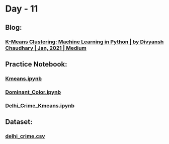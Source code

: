 # Day - 11
## Blog:
### [K-Means Clustering: Machine Learning in Python | by Divyansh Chaudhary | Jan, 2021 | Medium](https://divyansh7c.medium.com/k-means-clustering-machine-learning-in-python-1810231efef5)
## Practice Notebook:
### [Kmeans.ipynb](https://github.com/itsDV7/Internity-Practice-Notebooks/blob/main/Day-11/Kmeans.ipynb)
### [Dominant_Color.ipynb](https://github.com/itsDV7/Internity-Practice-Notebooks/blob/main/Day-11/Dominant_Color.ipynb)
### [Delhi_Crime_Kmeans.ipynb](https://github.com/itsDV7/Internity-Practice-Notebooks/blob/main/Day-11/Delhi_Crime_Kmeans.ipynb)
## Dataset:
### [delhi_crime.csv](https://github.com/itsDV7/Internity-Practice-Notebooks/blob/main/Day-11/delhi_crime.csv)
